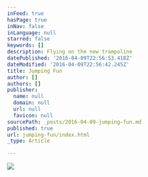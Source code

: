 ```yaml
---
inFeed: true
hasPage: true
inNav: false
inLanguage: null
starred: false
keywords: []
description: Flying on the new trampoline
datePublished: '2016-04-09T22:56:53.418Z'
dateModified: '2016-04-09T22:56:42.245Z'
title: Jumping Fun
author: []
authors: []
publisher:
  name: null
  domain: null
  url: null
  favicon: null
sourcePath: _posts/2016-04-09-jumping-fun.md
published: true
url: jumping-fun/index.html
_type: Article

---
```

![](https://the-grid-user-content.s3-us-west-2.amazonaws.com/b945187a-c587-4866-a5be-51ff995f9ddc.jpg)